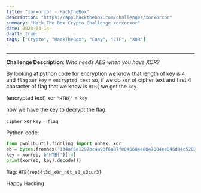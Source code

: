 ```yaml
---
title: "xorxorxor - HackTheBox"
description: "https://app.hackthebox.com/challenges/xorxorxor"
summary: "Hack The Box Crypto Challenge xorxorxor"
date: 2023-04-14
draft: true
tags: ["Crypto", "HackTheBox", "Easy", "CTF", "XOR"]
---
```


------------------------

**Challenge Description**: _Who needs AES when you have XOR?_

By looking at python code for encryption we know that length of key is `4` and `flag` `xor` `key` = `encrypted text` so, if we do `xor` of cipher text and first 4 character of flag that we know is `HTB{` we get the `key`.

(encrypted text) xor `"HTB{"` = `key`

now we have the key to decrypt the flag:

`cipher` xor `key` = `flag`

Python code:

```python
from pwnlib.util.fiddling import unhex, xor
eb = bytes.fromhex('134af6e1297bc4a96f6a87fe046684e8047084ee046d84c5282dd7ef292dc9')
key = xor(eb, b'HTB{')[:4]
print(xor(eb, key).decode())
```

flag: `HTB{rep34t3d_x0r_n0t_s0_s3cur3}`

Happy Hacking
